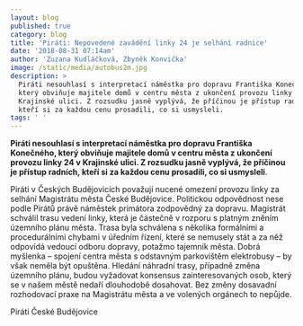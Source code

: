 ```yaml
---
layout: blog
published: true
category: blog
title: 'Piráti: Nepovedené zavádění linky 24 je selhání radnice'
date: '2018-08-31 07:14am'
author: 'Zuzana Kudláčková, Zbyněk Konvička'
image: /static/media/autobus2m.jpg
description: >
  Piráti nesouhlasí s interpretací náměstka pro dopravu Františka Konečného,
  který obviňuje majitele domů v centru města z ukončení provozu linky 24 v
  Krajinské ulici. Z rozsudku jasně vyplývá, že příčinou je přístup radních,
  kteří si za každou cenu prosadili, co si usmysleli.
tags: ' '
---
```

**Piráti nesouhlasí s interpretací náměstka pro dopravu Františka Konečného, který obviňuje majitele domů v centru města z ukončení provozu linky 24 v Krajinské ulici. Z rozsudku jasně vyplývá, že příčinou je přístup radních, kteří si za každou cenu prosadili, co si usmysleli**.


Piráti v Českých Budějovicích považují nucené omezení provozu linky za selhání Magistrátu města České Budějovice. Politickou odpovědnost nese podle Pirátů právě náměstek primátora zodpovědný za dopravu. Magistrát schválil trasu vedení linky, která je částečně v rozporu s platným zněním územního plánu města. Trasa byla schválena s několika formálními a procedurálními chybami v úředním řízení, které se nemusely stát a za něž odpovídá vedoucí odboru dopravy, potažmo tajemník města. Dobrá myšlenka – spojení centra města s odstavným parkovištěm elektrobusy – by však neměla být opuštěna. Hledání náhradní trasy, případně změna územního plánu, budou vyžadovat konsensus zainteresovaných osob, který se v našem městě nedaří dlouhodobě dosahovat. Bez změny dosavadní rozhodovací praxe na Magistrátu města a ve volených orgánech to nepůjde. 



Piráti České Budějovice
